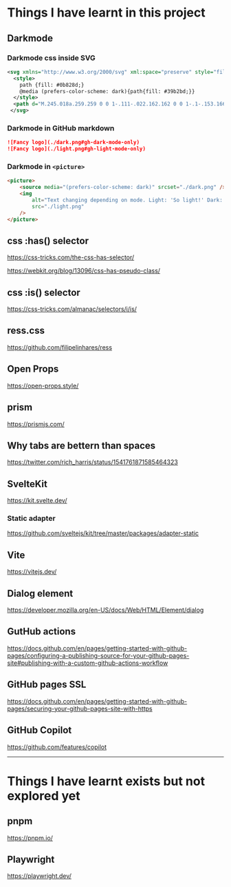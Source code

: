 # Things I have learnt in this project

## Darkmode

### Darkmode css inside SVG

```xml
<svg xmlns="http://www.w3.org/2000/svg" xml:space="preserve" style="fill-rule:evenodd;clip-rule:evenodd;stroke-linejoin:round;stroke-miterlimit:2" viewBox="0 0 649 230">
  <style>
    path {fill: #0b828d;}
    @media (prefers-color-scheme: dark){path{fill: #39b2bd;}}
  </style>
  <path d="M.245.018a.259.259 0 0 1-.111-.022.162.162 0 0 1-.1-.153.166.166 0 0 1 .068-.137.127.127 0 0 1 .07-.021c.023 0 .043.006.059.017a.076.076 0 0 1 .03.049.122.122 0 0 0-.083.027.096.096 0 0 0-.031.075c0 .029.009.052.026.069.017.017.04.026.069.026A.12.12 0 0 0 .33-.087a.125.125 0 0 0 .034-.09.17.17 0 0 0-.026-.089.774.774 0 0 0-.078-.102.836.836 0 0 1-.081-.106.18.18 0 0 1-.028-.098c0-.035.01-.066.029-.094a.2.2 0 0 1 .08-.065.266.266 0 0 1 .115-.024c.054 0 .097.013.129.038a.12.12 0 0 1 .049.102.104.104 0 0 1-.021.068.068.068 0 0 1-.055.026.071.071 0 0 1-.061-.031.091.091 0 0 0 .03-.037.113.113 0 0 0 .011-.048.069.069 0 0 0-.019-.051.07.07 0 0 0-.052-.019.082.082 0 0 0-.065.028.107.107 0 0 0-.026.073c0 .027.008.051.023.074a.666.666 0 0 0 .072.089c.027.029.048.053.065.074a.35.35 0 0 1 .042.071.234.234 0 0 1 .017.088.2.2 0 0 1-.036.116.234.234 0 0 1-.096.082.31.31 0 0 1-.137.03Z" style="fill-rule:nonzero" transform="translate(-7.76 172.322) scale(228.242)"/>
 </svg>

```

### Darkmode in GitHub markdown

```markdown
![Fancy logo](./dark.png#gh-dark-mode-only)
![Fancy logo](./light.png#gh-light-mode-only)
```

### Darkmode in `<picture>`

```html
<picture>
	<source media="(prefers-color-scheme: dark)" srcset="./dark.png" />
	<img
		alt="Text changing depending on mode. Light: 'So light!' Dark: 'So dark!'"
		src="./light.png"
	/>
</picture>
```

## css :has() selector

https://css-tricks.com/the-css-has-selector/

https://webkit.org/blog/13096/css-has-pseudo-class/

## css :is() selector

https://css-tricks.com/almanac/selectors/i/is/

## ress.css

https://github.com/filipelinhares/ress

## Open Props

https://open-props.style/

## prism

https://prismjs.com/

## Why tabs are bettern than spaces

https://twitter.com/rich_harris/status/1541761871585464323

## SvelteKit

https://kit.svelte.dev/

### Static adapter

https://github.com/sveltejs/kit/tree/master/packages/adapter-static

## Vite

https://vitejs.dev/

## Dialog element

https://developer.mozilla.org/en-US/docs/Web/HTML/Element/dialog

## GutHub actions

https://docs.github.com/en/pages/getting-started-with-github-pages/configuring-a-publishing-source-for-your-github-pages-site#publishing-with-a-custom-github-actions-workflow

## GitHub pages SSL

https://docs.github.com/en/pages/getting-started-with-github-pages/securing-your-github-pages-site-with-https

## GitHub Copilot

https://github.com/features/copilot

---

# Things I have learnt exists but not explored yet

## pnpm

https://pnpm.io/

## Playwright

https://playwright.dev/
